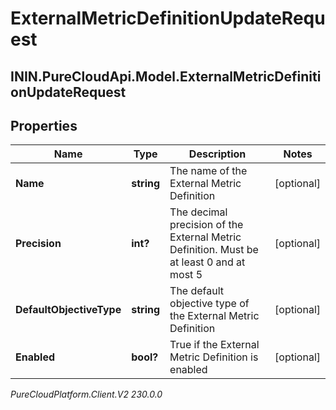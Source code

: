 # ExternalMetricDefinitionUpdateRequest

## ININ.PureCloudApi.Model.ExternalMetricDefinitionUpdateRequest

## Properties

|Name | Type | Description | Notes|
|------------ | ------------- | ------------- | -------------|
| **Name** | **string** | The name of the External Metric Definition | [optional] |
| **Precision** | **int?** | The decimal precision of the External Metric Definition. Must be at least 0 and at most 5 | [optional] |
| **DefaultObjectiveType** | **string** | The default objective type of the External Metric Definition | [optional] |
| **Enabled** | **bool?** | True if the External Metric Definition is enabled | [optional] |



_PureCloudPlatform.Client.V2 230.0.0_
